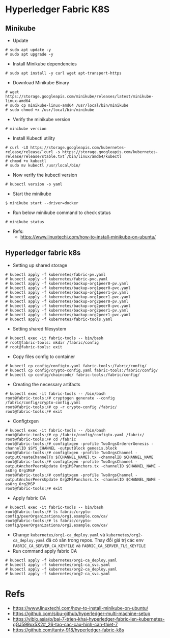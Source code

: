 # Hyperledger Fabric K8S

## Minikube
* Update
```
# sudo apt update -y
# sudo apt upgrade -y
```
* Install Minikube dependencies
```
# sudo apt install -y curl wget apt-transport-https
```
* Download Minikube Binary
```
# wget https://storage.googleapis.com/minikube/releases/latest/minikube-linux-amd64
# sudo cp minikube-linux-amd64 /usr/local/bin/minikube
# sudo chmod +x /usr/local/bin/minikube
```
* Verify the minikube version
```
# minikube version
```
* Install Kubectl utility
```
# curl -LO https://storage.googleapis.com/kubernetes-release/release/`curl -s https://storage.googleapis.com/kubernetes-release/release/stable.txt`/bin/linux/amd64/kubectl
# chmod +x kubectl
# sudo mv kubectl /usr/local/bin/
```
* Now verify the kubectl version
```
# kubectl version -o yaml
```
* Start the minikube
```
$ minikube start --driver=docker
```
* Run below minikube command to check status
```
# minikube status
```
* Refs:
  * https://www.linuxtechi.com/how-to-install-minikube-on-ubuntu/



## Hyperledger fabric k8s
* Setting up shared storage
```
# kubectl apply -f kubernetes/fabric-pv.yaml
# kubectl apply -f kubernetes/fabric-pvc.yaml
# kubectl apply -f kubernetes/backup-org1peer0-pv.yaml
# kubectl apply -f kubernetes/backup-org1peer0-pvc.yaml
# kubectl apply -f kubernetes/backup-org1peer1-pv.yaml
# kubectl apply -f kubernetes/backup-org1peer1-pvc.yaml
# kubectl apply -f kubernetes/backup-org2peer0-pv.yaml
# kubectl apply -f kubernetes/backup-org2peer0-pvc.yaml
# kubectl apply -f kubernetes/backup-org2peer1-pv.yaml
# kubectl apply -f kubernetes/backup-org2peer1-pvc.yaml
# kubectl apply -f kubernetes/fabric-tools.yaml
```
* Setting shared filesystem
```
# kubectl exec -it fabric-tools -- bin/bash
# root@fabric-tools: mkdir /fabric/config 
# root@fabric-tools: exit
```
* Copy files config to container
```
# kubectl cp config/configtx.yaml fabric-tools:/fabric/config/
# kubectl cp config/crypto-config.yaml fabric-tools:/fabric/config/
# kubectl cp config/chaincode/ fabric-tools:/fabric/config/
```
* Creating the necessary artifacts
```
# kubectl exec -it fabric-tools -- /bin/bash
root@fabric-tools:/# cryptogen generate --config /fabric/config/crypto-config.yaml
root@fabric-tools:/# cp -r crypto-config /fabric/
root@fabric-tools:/# exit
```
* Configtxgen
```
# kubectl exec -it fabric-tools -- /bin/bash
root@fabric-tools:/# cp /fabric/config/configtx.yaml /fabric/
root@fabric-tools:/# cd /fabric
root@fabric-tools:/# configtxgen -profile TwoOrgsOrdererGenesis -channelID $SYS_CHANNEL -outputBlock genesis.block
root@fabric-tools:/# configtxgen -profile TwoOrgsChannel -outputCreateChannelTx ${CHANNEL_NAME}.tx -channelID $CHANNEL_NAME
root@fabric-tools:/# configtxgen -profile TwoOrgsChannel -outputAnchorPeersUpdate Org1MSPanchors.tx -channelID $CHANNEL_NAME -asOrg Org1MSP
root@fabric-tools:/# configtxgen -profile TwoOrgsChannel -outputAnchorPeersUpdate Org2MSPanchors.tx -channelID $CHANNEL_NAME -asOrg Org2MSP
root@fabric-tools:/# exit
```
* Apply fabric CA
```
# kubectl exec -it fabric-tools -- bin/bash
root@fabric-tools:/# ls fabric/crypto-config/peerOrganizations/org1.example.com/ca/
root@fabric-tools:/# ls fabric/crypto-config/peerOrganizations/org2.example.com/ca/
```
* Change `kubernetes/org1-ca_deploy.yaml` và `kubernetes/org2-ca_deploy.yaml` đã có sãn trong repos. Thay đổi giá trị các env `FABRIC_CA_SERVER_CA_KEYFILE` và `FABRIC_CA_SERVER_TLS_KEYFILE`
* Run command apply fabric CA
```
# kubectl apply -f kubernetes/org1-ca_deploy.yaml
# kubectl apply -f kubernetes/org1-ca_svc.yaml
# kubectl apply -f kubernetes/org2-ca_deploy.yaml
# kubectl apply -f kubernetes/org2-ca_svc.yaml
```





# Refs
* https://www.linuxtechi.com/how-to-install-minikube-on-ubuntu/
* https://github.com/sibu-github/hyperledger-multi-machine-setup
* https://viblo.asia/p/bai-7-trien-khai-hyperledger-fabric-len-kubernetes-gGJ599xx5X2#_26-tao-cac-cau-hinh-can-thiet-7
* https://github.com/tantv-918/hyperledger-fabric-k8s

